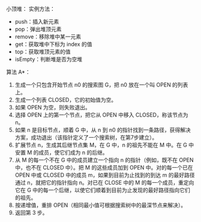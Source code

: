 小顶堆：
实例方法：
- push：插入新元素
- pop：弹出堆顶元素
- remove：移除堆中某一元素
- get：获取堆中下标为 index 的值
- top：获取堆顶元素的值
- isEmpty：判断堆是否为空堆

算法 A*：
1. 生成一个只包含开始节点 n0 的搜索图 G，把 n0 放在一个叫 OPEN 的列表上。
2. 生成一个列表 CLOSED，它的初始值为空。
3. 如果 OPEN 为空，则失败退出。
4. 选择 OPEN 上的第一个节点，把它从 OPEN 中移入 CLOSED，称该节点为 n。
5. 如果 n 是目标节点，顺着 G 中，从 n 到 n0 的指针找到一条路径，获得解决方案，成功退出（该指针定义了一个搜索树，在第7步建立）。
6. 扩展节点 n，生成其后继节点集 M，在 G 中，n 的祖先不能在 M 中。在 G 中安置 M 的成员，使它们成为 n 的后继。
7. 从 M 的每一个不在 G 中的成员建立一个指向 n 的指针（例如，既不在 OPEN 中，也不在 CLOSED 中）。把 M 的这些成员加到 OPEN 中。对的每一个已在 OPEN 中或 CLOSED 中的成员 m，如果到目前为止找到的到达 m 的最好路径通过 n，就把它的指针指向 n。对已在 CLOSE 中的 M 的每一个成员，重定向它在 G 中的每一个后继，以使它们顺着到目前为止发现的最好路径指向它们的祖先。
8. 按递增值，重排 OPEN（相同最小值可根据搜索树中的最深节点来解决）。
9. 返回第 3 步。

